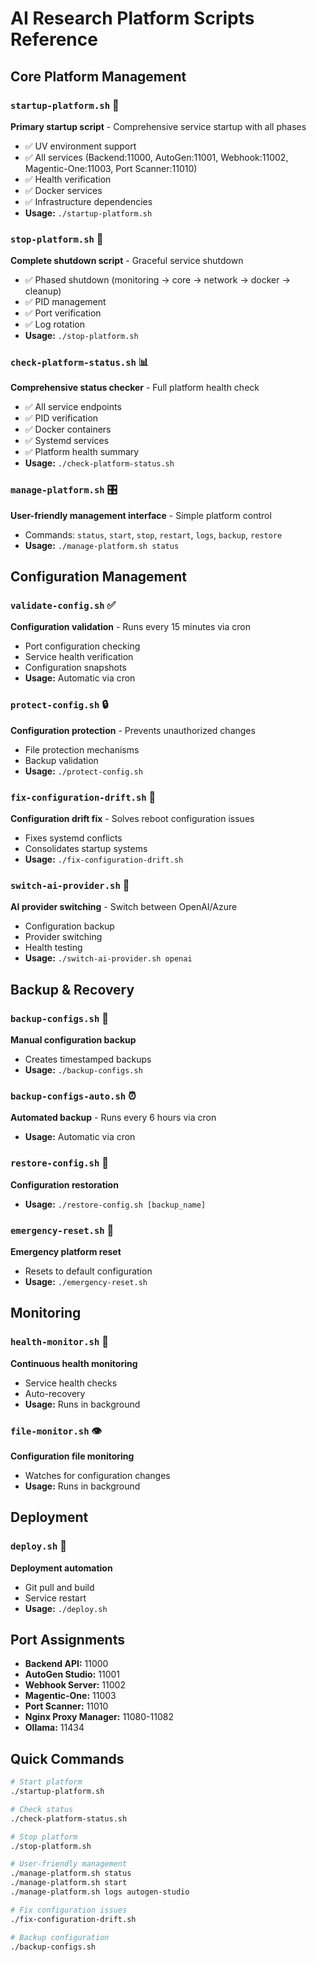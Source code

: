# AI Research Platform Scripts Reference

## Core Platform Management

### `startup-platform.sh` 🚀
**Primary startup script** - Comprehensive service startup with all phases
- ✅ UV environment support
- ✅ All services (Backend:11000, AutoGen:11001, Webhook:11002, Magentic-One:11003, Port Scanner:11010)
- ✅ Health verification
- ✅ Docker services
- ✅ Infrastructure dependencies
- **Usage:** `./startup-platform.sh`

### `stop-platform.sh` 🛑
**Complete shutdown script** - Graceful service shutdown
- ✅ Phased shutdown (monitoring → core → network → docker → cleanup)
- ✅ PID management
- ✅ Port verification
- ✅ Log rotation
- **Usage:** `./stop-platform.sh`

### `check-platform-status.sh` 📊
**Comprehensive status checker** - Full platform health check
- ✅ All service endpoints
- ✅ PID verification
- ✅ Docker containers
- ✅ Systemd services
- ✅ Platform health summary
- **Usage:** `./check-platform-status.sh`

### `manage-platform.sh` 🎛️
**User-friendly management interface** - Simple platform control
- Commands: `status`, `start`, `stop`, `restart`, `logs`, `backup`, `restore`
- **Usage:** `./manage-platform.sh status`

## Configuration Management

### `validate-config.sh` ✅
**Configuration validation** - Runs every 15 minutes via cron
- Port configuration checking
- Service health verification
- Configuration snapshots
- **Usage:** Automatic via cron

### `protect-config.sh` 🔒
**Configuration protection** - Prevents unauthorized changes
- File protection mechanisms
- Backup validation
- **Usage:** `./protect-config.sh`

### `fix-configuration-drift.sh` 🔧
**Configuration drift fix** - Solves reboot configuration issues
- Fixes systemd conflicts
- Consolidates startup systems
- **Usage:** `./fix-configuration-drift.sh`

### `switch-ai-provider.sh` 🔄
**AI provider switching** - Switch between OpenAI/Azure
- Configuration backup
- Provider switching
- Health testing
- **Usage:** `./switch-ai-provider.sh openai`

## Backup & Recovery

### `backup-configs.sh` 💾
**Manual configuration backup**
- Creates timestamped backups
- **Usage:** `./backup-configs.sh`

### `backup-configs-auto.sh` ⏰
**Automated backup** - Runs every 6 hours via cron
- **Usage:** Automatic via cron

### `restore-config.sh` 🔄
**Configuration restoration**
- **Usage:** `./restore-config.sh [backup_name]`

### `emergency-reset.sh` 🚨
**Emergency platform reset**
- Resets to default configuration
- **Usage:** `./emergency-reset.sh`

## Monitoring

### `health-monitor.sh` 🏥
**Continuous health monitoring**
- Service health checks
- Auto-recovery
- **Usage:** Runs in background

### `file-monitor.sh` 👁️
**Configuration file monitoring**
- Watches for configuration changes
- **Usage:** Runs in background

## Deployment

### `deploy.sh` 🚀
**Deployment automation**
- Git pull and build
- Service restart
- **Usage:** `./deploy.sh`

## Port Assignments

- **Backend API:** 11000
- **AutoGen Studio:** 11001  
- **Webhook Server:** 11002
- **Magentic-One:** 11003
- **Port Scanner:** 11010
- **Nginx Proxy Manager:** 11080-11082
- **Ollama:** 11434

## Quick Commands

```bash
# Start platform
./startup-platform.sh

# Check status
./check-platform-status.sh

# Stop platform  
./stop-platform.sh

# User-friendly management
./manage-platform.sh status
./manage-platform.sh start
./manage-platform.sh logs autogen-studio

# Fix configuration issues
./fix-configuration-drift.sh

# Backup configuration
./backup-configs.sh
```
